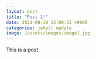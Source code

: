 ```yaml
---
layout: post
title: "Post 1!"
date: 2021-08-19 13:00:53 +0900
categories: jekyll update
image: /assets/images/image1.jpg
---
```

This is a post.
